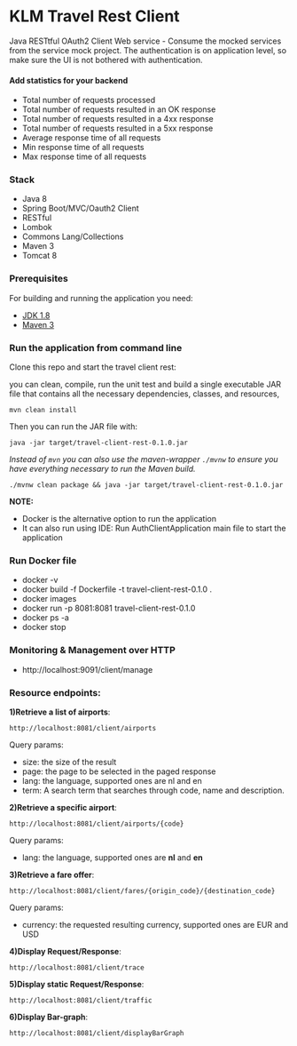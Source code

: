 KLM Travel Rest Client
======================

Java RESTtful OAuth2 Client Web service - Consume the mocked services from the service mock project.
The authentication is on application level, so make sure the UI is not bothered with authentication.

#### Add statistics for your backend
- Total number of requests processed
- Total number of requests resulted in an OK response
- Total number of requests resulted in a 4xx response
- Total number of requests resulted in a 5xx response
- Average response time of all requests
- Min response time of all requests
- Max response time of all requests

### Stack
* Java 8
* Spring Boot/MVC/Oauth2 Client
* RESTful
* Lombok
* Commons Lang/Collections
* Maven 3
* Tomcat 8

### Prerequisites
For building and running the application you need:

- [JDK 1.8](http://www.oracle.com/technetwork/java/javase/downloads/jdk8-downloads-2133151.html)
- [Maven 3](https://maven.apache.org)


### Run the application from command line
Clone this repo and start the travel client rest:

you can clean, compile, run the unit test and  build a single executable JAR file that contains all the necessary dependencies, classes, and resources, 
```
mvn clean install
```
Then you can run the JAR file with:
```
java -jar target/travel-client-rest-0.1.0.jar
```

*Instead of `mvn` you can also use the maven-wrapper `./mvnw` to ensure you have everything necessary to run the Maven build.*
````
./mvnw clean package && java -jar target/travel-client-rest-0.1.0.jar
````

**NOTE:** 
- Docker is the alternative option to run the application
- It can also run using IDE: Run AuthClientApplication main file to start the application

### Run Docker file 
* docker -v
* docker build -f Dockerfile -t travel-client-rest-0.1.0 .
* docker images
* docker run -p 8081:8081 travel-client-rest-0.1.0
* docker ps -a
* docker stop <container-id>

### Monitoring & Management over HTTP 
- http://localhost:9091/client/manage


### Resource endpoints:

**1)Retrieve a list of airports**:

`http://localhost:8081/client/airports`

Query params:

- size: the size of the result
- page: the page to be selected in the paged response
- lang: the language, supported ones are nl and en
- term: A search term that searches through code, name and description.

**2)Retrieve a specific airport**:

`http://localhost:8081/client/airports/{code}`

Query params:

- lang: the language, supported ones are **nl** and **en**

**3)Retrieve a fare offer**:

`http://localhost:8081/client/fares/{origin_code}/{destination_code}`

Query params:

- currency: the requested resulting currency, supported ones are EUR and USD

**4)Display Request/Response**:

`http://localhost:8081/client/trace`

**5)Display static Request/Response**:

`http://localhost:8081/client/traffic`

**6)Display Bar-graph**:

`http://localhost:8081/client/displayBarGraph`




